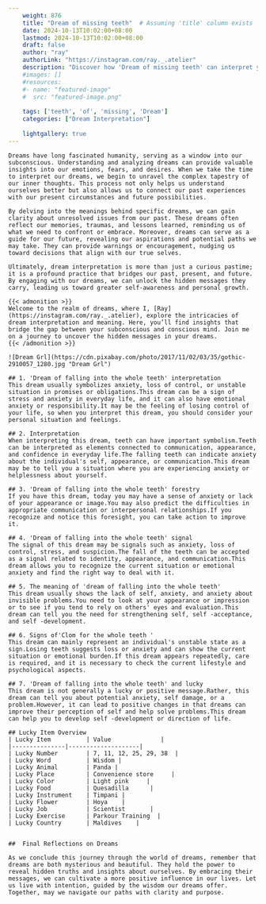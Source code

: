 ```yaml
---
    weight: 876
    title: "Dream of missing teeth"  # Assuming 'title' column exists
    date: 2024-10-13T10:02:00+08:00
    lastmod: 2024-10-13T10:02:00+08:00
    draft: false
    author: "ray"
    authorLink: "https://instagram.com/ray._.atelier"
    description: "Discover how 'Dream of missing teeth' can interpret your future and uncover its significant meanings in your life."
    #images: []
    #resources:
    #- name: "featured-image"
    #  src: "featured-image.png"
    
    tags: ['teeth', 'of', 'missing', 'Dream']
    categories: ["Dream Interpretation"]
    
    lightgallery: true
---
```

    
    Dreams have long fascinated humanity, serving as a window into our subconscious. Understanding and analyzing dreams can provide valuable insights into our emotions, fears, and desires. When we take the time to interpret our dreams, we begin to unravel the complex tapestry of our inner thoughts. This process not only helps us understand ourselves better but also allows us to connect our past experiences with our present circumstances and future possibilities.
    
    By delving into the meanings behind specific dreams, we can gain clarity about unresolved issues from our past. These dreams often reflect our memories, traumas, and lessons learned, reminding us of what we need to confront or embrace. Moreover, dreams can serve as a guide for our future, revealing our aspirations and potential paths we may take. They can provide warnings or encouragement, nudging us toward decisions that align with our true selves.
    
    Ultimately, dream interpretation is more than just a curious pastime; it is a profound practice that bridges our past, present, and future. By engaging with our dreams, we can unlock the hidden messages they carry, leading us toward greater self-awareness and personal growth.
    
    {{< admonition >}}
    Welcome to the realm of dreams, where I, [Ray](https://instagram.com/ray._.atelier), explore the intricacies of dream interpretation and meaning. Here, you’ll find insights that bridge the gap between your subconscious and conscious mind. Join me on a journey to uncover the hidden messages in your dreams.
    {{< /admonition >}}
    
    ![Dream Grl](https://cdn.pixabay.com/photo/2017/11/02/03/35/gothic-2910057_1280.jpg "Dream Grl")
    
    ## 1. 'Dream of falling into the whole teeth' interpretation
    This dream usually symbolizes anxiety, loss of control, or unstable situation in promises or obligations.This dream can be a sign of stress and anxiety in everyday life, and it can also have emotional anxiety or responsibility.It may be the feeling of losing control of your life, so when you interpret this dream, you should consider your personal situation and feelings.
    
    ## 2. Interpretation
    When interpreting this dream, teeth can have important symbolism.Teeth can be interpreted as elements connected to communication, appearance, and confidence in everyday life.The falling teeth can indicate anxiety about the individual's self, appearance, or communication.This dream may be to tell you a situation where you are experiencing anxiety or helplessness about yourself.
    
    ## 3. 'Dream of falling into the whole teeth' forestry
    If you have this dream, today you may have a sense of anxiety or lack of your appearance or image.You may also predict the difficulties in appropriate communication or interpersonal relationships.If you recognize and notice this foresight, you can take action to improve it.
    
    ## 4. 'Dream of falling into the whole teeth' signal
    The signal of this dream may be signals such as anxiety, loss of control, stress, and suspicion.The fall of the teeth can be accepted as a signal related to identity, appearance, and communication.This dream allows you to recognize the current situation or emotional anxiety and find the right way to deal with it.
    
    ## 5. The meaning of 'dream of falling into the whole teeth'
    This dream usually shows the lack of self, anxiety, and anxiety about invisible problems.You need to look at your appearance or impression or to see if you tend to rely on others' eyes and evaluation.This dream can tell you the need for strengthening self, self -acceptance, and self -development.
    
    ## 6. Signs of'Clom for the whole teeth '
    This dream can mainly represent an individual's unstable state as a sign.Losing teeth suggests loss or anxiety and can show the current situation or emotional burden.If this dream appears repeatedly, care is required, and it is necessary to check the current lifestyle and psychological aspects.
    
    ## 7. 'Dream of falling into the whole teeth' and lucky
    This dream is not generally a lucky or positive message.Rather, this dream can tell you about potential anxiety, self damage, or a problem.However, it can lead to positive changes in that dreams can improve their perception of self and help solve problems.This dream can help you to develop self -development or direction of life.
    
    ## Lucky Item Overview
    | Lucky Item          | Value              |
    |---------------|--------------------|
    | Lucky Number        | 7, 11, 12, 25, 29, 38  |
    | Lucky Word          | Wisdom |
    | Lucky Animal        | Panda |
    | Lucky Place         | Convenience store     |
    | Lucky Color         | Light pink     |
    | Lucky Food          | Quesadilla      |
    | Lucky Instrument    | Timpani |
    | Lucky Flower        | Hoya    |
    | Lucky Job           | Scientist       |
    | Lucky Exercise      | Parkour Training  |
    | Lucky Country       | Maldives    |
    
    
    ##  Final Reflections on Dreams
    
    As we conclude this journey through the world of dreams, remember that dreams are both mysterious and beautiful. They hold the power to reveal hidden truths and insights about ourselves. By embracing their messages, we can cultivate a more positive influence in our lives. Let us live with intention, guided by the wisdom our dreams offer. Together, may we navigate our paths with clarity and purpose.
    